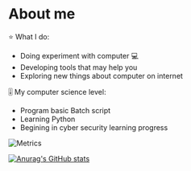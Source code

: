 # About me
⭐ What I do:
- Doing experiment with computer 💻
- Developing tools that may help you
- Exploring new things about computer on internet 

🎚️ My computer science level:
- Program basic Batch script
- Learning Python
- Begining in cyber security learning progress

![Metrics](https://metrics.lecoq.io/TuanDung0902?template=classic&isocalendar=1&base=header%2C%20activity%2C%20community%2C%20repositories%2C%20metadata&base.indepth=false&base.hireable=false&base.skip=false&isocalendar=false&isocalendar.duration=full-year&config.timezone=Asia%2FHo_Chi_Minh&config.twemoji=true&config.octicon=true)

[![Anurag's GitHub stats](https://github-readme-stats.vercel.app/api?username=TuanDung0902)](https://github.com/TuanDung0902/github-readme-stats)
